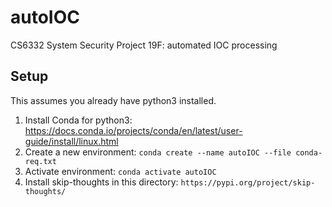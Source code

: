 # autoIOC
CS6332 System Security Project 19F: automated IOC processing

## Setup
This assumes you already have python3 installed.

1. Install Conda for python3: https://docs.conda.io/projects/conda/en/latest/user-guide/install/linux.html
2. Create a new environment: `conda create --name autoIOC --file conda-req.txt`
3. Activate environment: `conda activate autoIOC`
4. Install skip-thoughts in this directory: `https://pypi.org/project/skip-thoughts/`
